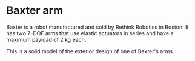 ﻿Baxter arm
==========
Baxter is a robot manufactured and sold by Rethink Robotics in Boston.
It has two 7-DOF arms that use elastic actuators in series and have a maximum payload of 2 kg each.

This is a solid model of the exterior design of one of Baxter's arms.

